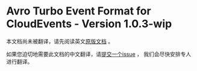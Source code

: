 # Avro Turbo Event Format for CloudEvents - Version 1.0.3-wip

本文档尚未被翻译，请先阅读英文[原版文档](../../../formats/avro-turbo-format.md) 。

如果您迫切地需要此文档的中文翻译，请[提交一个issue](https://github.com/cloudevents/spec/issues) ，
我们会尽快安排专人进行翻译。
